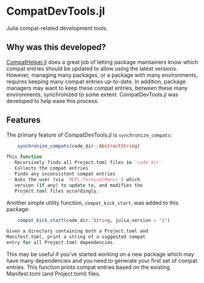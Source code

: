 # CompatDevTools.jl

Julia compat-related development tools.

## Why was this developed?

[CompatHelper.jl](https://github.com/JuliaRegistries/CompatHelper.jl) does a great job of letting package maintainers know which compat entries should be updated to allow using the latest versions. However, managing many packages, or a package with many environments, requires keeping many compat entries up-to-date. In addition, package managers may want to keep these compat entries, between these many environments, synchronized to some extent. CompatDevTools.jl was developed to help ease this process.

## Features

The primary feature of CompatDevTools.jl is `synchronize_compats`:
```julia
    synchronize_compats(code_dir::AbstractString)

This function
 - Recursively finds all Project.toml files in `code_dir`
 - Collects the compat entries
 - Finds any inconsistent compat entries
 - Asks the user (via `REPL.TerminalMenus`) which
   version (if any) to update to, and modifies the
   Project.toml files accordingly.
```

Another simple utility function, `compat_kick_start`, was added to this package:
```julia
    compat_kick_start(code_dir::String, julia_version = "1")

Given a directory containing both a Project.toml and
Manifest.toml, print a string of a suggested compat
entry for all Project.toml dependencies.
```
This may be useful if you've started working on a new package which may have many dependencies and you need to generate your first set of compat entries. This function prints compat entries based on the existing Manifest.toml (and Project.toml) files.

